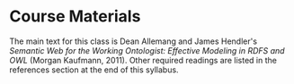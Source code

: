 # Course Materials

The main text for this class is Dean Allemang and James Hendler's
*Semantic Web for the Working Ontologist: Effective Modeling in RDFS and OWL*
(Morgan Kaufmann, 2011).
Other required readings are listed in the references section at the
end of this syllabus.





